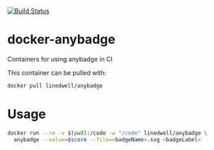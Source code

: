 [![Build Status](https://gitlab.com/linedwell/docker-anybadge/badges/master/pipeline.svg)](https://gitlab.com/linedwell/docker-anybadge)

# docker-anybadge

Containers for using anybadge in CI

This container can be pulled with:
```bash
docker pull linedwell/anybadge
```

# Usage
```bash
docker run --rm -v $(pwd):/code -w "/code" linedwell/anybadge \
  anybadge --value=$score --file=<badgeName>.svg <badgeLabel>
```
